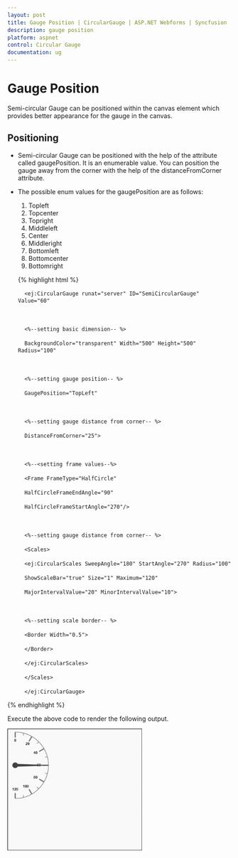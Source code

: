 ```yaml
---
layout: post
title: Gauge Position | CircularGauge | ASP.NET Webforms | Syncfusion
description: gauge position
platform: aspnet
control: Circular Gauge
documentation: ug
---
```


# Gauge Position

Semi-circular Gauge can be positioned within the canvas element which provides better appearance for the gauge in the canvas.

## Positioning

* Semi-circular Gauge can be positioned with the help of the attribute called gaugePosition. It is an enumerable value. You can position the gauge away from the corner with the help of the distanceFromCorner attribute. 
* The possible enum values for the gaugePosition are as follows:
  
  
  1. Topleft
  2. Topcenter
  3. Topright
  4. Middleleft
  5. Center
  6. Middleright
  7. Bottomleft
  8. Bottomcenter
  9. Bottomright


  {% highlight html %}

        <ej:CircularGauge runat="server" ID="SemiCircularGauge" Value="60"



        <%--setting basic dimension-- %>

        BackgroundColor="transparent" Width="500" Height="500" Radius="100"



        <%--setting gauge position-- %>

        GaugePosition="TopLeft"



        <%--setting gauge distance from corner-- %>

        DistanceFromCorner="25">



        <%--<setting frame values--%>

        <Frame FrameType="HalfCircle"

        HalfCircleFrameEndAngle="90"

        HalfCircleFrameStartAngle="270"/>



        <%--setting gauge distance from corner-- %>

        <Scales>

        <ej:CircularScales SweepAngle="180" StartAngle="270" Radius="100"

        ShowScaleBar="true" Size="1" Maximum="120"

        MajorIntervalValue="20" MinorIntervalValue="10">



        <%--setting scale border-- %>

        <Border Width="0.5">

        </Border>

        </ej:CircularScales>

        </Scales>

        </ej:CircularGauge>

{% endhighlight %}

Execute the above code to render the following output.

 ![](Gauge-Position_images/Gauge-Position_img1.png)



